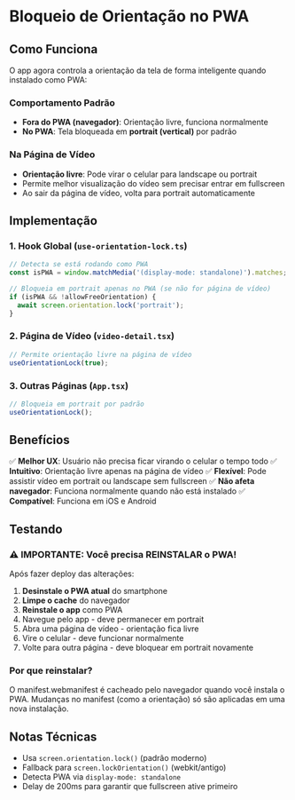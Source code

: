# Bloqueio de Orientação no PWA

## Como Funciona

O app agora controla a orientação da tela de forma inteligente quando instalado como PWA:

### Comportamento Padrão
- **Fora do PWA (navegador)**: Orientação livre, funciona normalmente
- **No PWA**: Tela bloqueada em **portrait (vertical)** por padrão

### Na Página de Vídeo
- **Orientação livre**: Pode virar o celular para landscape ou portrait
- Permite melhor visualização do vídeo sem precisar entrar em fullscreen
- Ao sair da página de vídeo, volta para portrait automaticamente

## Implementação

### 1. Hook Global (`use-orientation-lock.ts`)
```typescript
// Detecta se está rodando como PWA
const isPWA = window.matchMedia('(display-mode: standalone)').matches;

// Bloqueia em portrait apenas no PWA (se não for página de vídeo)
if (isPWA && !allowFreeOrientation) {
  await screen.orientation.lock('portrait');
}
```

### 2. Página de Vídeo (`video-detail.tsx`)
```typescript
// Permite orientação livre na página de vídeo
useOrientationLock(true);
```

### 3. Outras Páginas (`App.tsx`)
```typescript
// Bloqueia em portrait por padrão
useOrientationLock();
```

## Benefícios

✅ **Melhor UX**: Usuário não precisa ficar virando o celular o tempo todo
✅ **Intuitivo**: Orientação livre apenas na página de vídeo
✅ **Flexível**: Pode assistir vídeo em portrait ou landscape sem fullscreen
✅ **Não afeta navegador**: Funciona normalmente quando não está instalado
✅ **Compatível**: Funciona em iOS e Android

## Testando

### ⚠️ IMPORTANTE: Você precisa REINSTALAR o PWA!

Após fazer deploy das alterações:

1. **Desinstale o PWA atual** do smartphone
2. **Limpe o cache** do navegador
3. **Reinstale o app** como PWA
4. Navegue pelo app - deve permanecer em portrait
5. Abra uma página de vídeo - orientação fica livre
6. Vire o celular - deve funcionar normalmente
7. Volte para outra página - deve bloquear em portrait novamente

### Por que reinstalar?

O manifest.webmanifest é cacheado pelo navegador quando você instala o PWA. Mudanças no manifest (como a orientação) só são aplicadas em uma nova instalação.

## Notas Técnicas

- Usa `screen.orientation.lock()` (padrão moderno)
- Fallback para `screen.lockOrientation()` (webkit/antigo)
- Detecta PWA via `display-mode: standalone`
- Delay de 200ms para garantir que fullscreen ative primeiro
